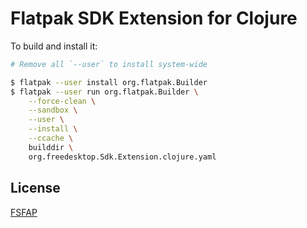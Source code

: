 <!-- SPDX-License-Identifier: FSFAP -->

# Flatpak SDK Extension for Clojure

To build and install it:

```sh
# Remove all `--user` to install system-wide

$ flatpak --user install org.flatpak.Builder
$ flatpak --user run org.flatpak.Builder \
    --force-clean \
    --sandbox \
    --user \
    --install \
    --ccache \
    builddir \
    org.freedesktop.Sdk.Extension.clojure.yaml
```

## License

[FSFAP](./LICENSES/FSFAP)

